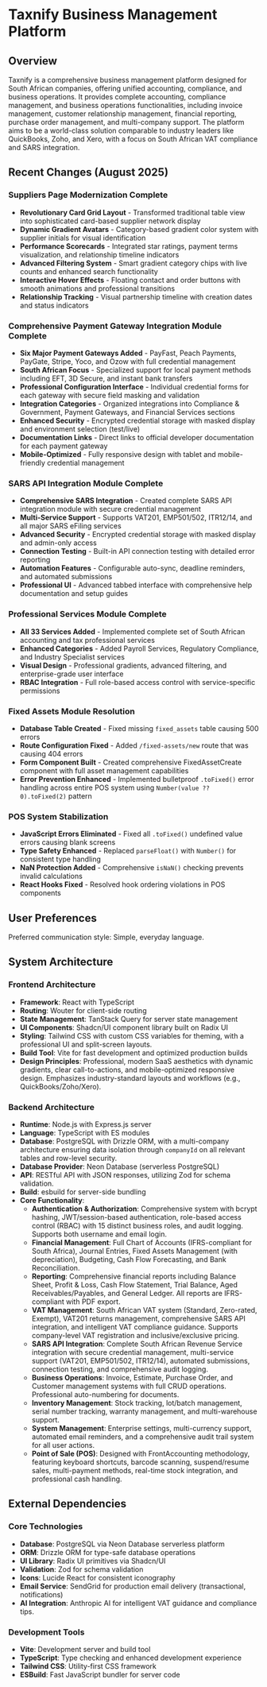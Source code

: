 # Taxnify Business Management Platform

## Overview

Taxnify is a comprehensive business management platform designed for South African companies, offering unified accounting, compliance, and business operations. It provides complete accounting, compliance management, and business operations functionalities, including invoice management, customer relationship management, financial reporting, purchase order management, and multi-company support. The platform aims to be a world-class solution comparable to industry leaders like QuickBooks, Zoho, and Xero, with a focus on South African VAT compliance and SARS integration.

## Recent Changes (August 2025)

### Suppliers Page Modernization Complete
- **Revolutionary Card Grid Layout** - Transformed traditional table view into sophisticated card-based supplier network display
- **Dynamic Gradient Avatars** - Category-based gradient color system with supplier initials for visual identification
- **Performance Scorecards** - Integrated star ratings, payment terms visualization, and relationship timeline indicators
- **Advanced Filtering System** - Smart gradient category chips with live counts and enhanced search functionality
- **Interactive Hover Effects** - Floating contact and order buttons with smooth animations and professional transitions
- **Relationship Tracking** - Visual partnership timeline with creation dates and status indicators

### Comprehensive Payment Gateway Integration Module Complete
- **Six Major Payment Gateways Added** - PayFast, Peach Payments, PayGate, Stripe, Yoco, and Ozow with full credential management
- **South African Focus** - Specialized support for local payment methods including EFT, 3D Secure, and instant bank transfers
- **Professional Configuration Interface** - Individual credential forms for each gateway with secure field masking and validation
- **Integration Categories** - Organized integrations into Compliance & Government, Payment Gateways, and Financial Services sections
- **Enhanced Security** - Encrypted credential storage with masked display and environment selection (test/live)
- **Documentation Links** - Direct links to official developer documentation for each payment gateway
- **Mobile-Optimized** - Fully responsive design with tablet and mobile-friendly credential management

### SARS API Integration Module Complete
- **Comprehensive SARS Integration** - Created complete SARS API integration module with secure credential management
- **Multi-Service Support** - Supports VAT201, EMP501/502, ITR12/14, and all major SARS eFiling services
- **Advanced Security** - Encrypted credential storage with masked display and admin-only access
- **Connection Testing** - Built-in API connection testing with detailed error reporting
- **Automation Features** - Configurable auto-sync, deadline reminders, and automated submissions
- **Professional UI** - Advanced tabbed interface with comprehensive help documentation and setup guides

### Professional Services Module Complete
- **All 33 Services Added** - Implemented complete set of South African accounting and tax professional services
- **Enhanced Categories** - Added Payroll Services, Regulatory Compliance, and Industry Specialist services
- **Visual Design** - Professional gradients, advanced filtering, and enterprise-grade user interface
- **RBAC Integration** - Full role-based access control with service-specific permissions

### Fixed Assets Module Resolution
- **Database Table Created** - Fixed missing `fixed_assets` table causing 500 errors
- **Route Configuration Fixed** - Added `/fixed-assets/new` route that was causing 404 errors  
- **Form Component Built** - Created comprehensive FixedAssetCreate component with full asset management capabilities
- **Error Prevention Enhanced** - Implemented bulletproof `.toFixed()` error handling across entire POS system using `Number(value ?? 0).toFixed(2)` pattern

### POS System Stabilization  
- **JavaScript Errors Eliminated** - Fixed all `.toFixed()` undefined value errors causing blank screens
- **Type Safety Enhanced** - Replaced `parseFloat()` with `Number()` for consistent type handling
- **NaN Protection Added** - Comprehensive `isNaN()` checking prevents invalid calculations
- **React Hooks Fixed** - Resolved hook ordering violations in POS components

## User Preferences

Preferred communication style: Simple, everyday language.

## System Architecture

### Frontend Architecture
- **Framework**: React with TypeScript
- **Routing**: Wouter for client-side routing
- **State Management**: TanStack Query for server state management
- **UI Components**: Shadcn/UI component library built on Radix UI
- **Styling**: Tailwind CSS with custom CSS variables for theming, with a professional UI and split-screen layouts.
- **Build Tool**: Vite for fast development and optimized production builds
- **Design Principles**: Professional, modern SaaS aesthetics with dynamic gradients, clear call-to-actions, and mobile-optimized responsive design. Emphasizes industry-standard layouts and workflows (e.g., QuickBooks/Zoho/Xero).

### Backend Architecture
- **Runtime**: Node.js with Express.js server
- **Language**: TypeScript with ES modules
- **Database**: PostgreSQL with Drizzle ORM, with a multi-company architecture ensuring data isolation through `companyId` on all relevant tables and row-level security.
- **Database Provider**: Neon Database (serverless PostgreSQL)
- **API**: RESTful API with JSON responses, utilizing Zod for schema validation.
- **Build**: esbuild for server-side bundling
- **Core Functionality**:
    - **Authentication & Authorization**: Comprehensive system with bcrypt hashing, JWT/session-based authentication, role-based access control (RBAC) with 15 distinct business roles, and audit logging. Supports both username and email login.
    - **Financial Management**: Full Chart of Accounts (IFRS-compliant for South Africa), Journal Entries, Fixed Assets Management (with depreciation), Budgeting, Cash Flow Forecasting, and Bank Reconciliation.
    - **Reporting**: Comprehensive financial reports including Balance Sheet, Profit & Loss, Cash Flow Statement, Trial Balance, Aged Receivables/Payables, and General Ledger. All reports are IFRS-compliant with PDF export.
    - **VAT Management**: South African VAT system (Standard, Zero-rated, Exempt), VAT201 returns management, comprehensive SARS API integration, and intelligent VAT compliance guidance. Supports company-level VAT registration and inclusive/exclusive pricing.
    - **SARS API Integration**: Complete South African Revenue Service integration with secure credential management, multi-service support (VAT201, EMP501/502, ITR12/14), automated submissions, connection testing, and comprehensive audit logging.
    - **Business Operations**: Invoice, Estimate, Purchase Order, and Customer management systems with full CRUD operations. Professional auto-numbering for documents.
    - **Inventory Management**: Stock tracking, lot/batch management, serial number tracking, warranty management, and multi-warehouse support.
    - **System Management**: Enterprise settings, multi-currency support, automated email reminders, and a comprehensive audit trail system for all user actions.
    - **Point of Sale (POS)**: Designed with FrontAccounting methodology, featuring keyboard shortcuts, barcode scanning, suspend/resume sales, multi-payment methods, real-time stock integration, and professional cash handling.

## External Dependencies

### Core Technologies
- **Database**: PostgreSQL via Neon Database serverless platform
- **ORM**: Drizzle ORM for type-safe database operations
- **UI Library**: Radix UI primitives via Shadcn/UI
- **Validation**: Zod for schema validation
- **Icons**: Lucide React for consistent iconography
- **Email Service**: SendGrid for production email delivery (transactional, notifications)
- **AI Integration**: Anthropic AI for intelligent VAT guidance and compliance tips.

### Development Tools
- **Vite**: Development server and build tool
- **TypeScript**: Type checking and enhanced development experience
- **Tailwind CSS**: Utility-first CSS framework
- **ESBuild**: Fast JavaScript bundler for server code